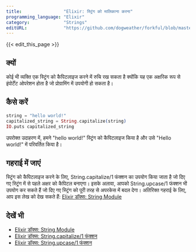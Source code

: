 ```yaml
---
title:                "Elixir: स्ट्रिंग को मालिकाना करना"
programming_language: "Elixir"
category:             "Strings"
editURL:              "https://github.com/dogweather/forkful/blob/master/content/hi/elixir/capitalizing-a-string.md"
---
```


{{< edit_this_page >}}

## क्यों

कोई भी व्यक्ति एक स्ट्रिंग को कैपिटलाइज करने में रुचि रख सकता है क्योंकि यह एक अक्षरिक रूप से इंपोर्टेंट ओपरेशन होता है जो प्रोग्रामिंग में उपयोगी हो सकता है।

## कैसे करें

```elixir
string = "hello world!"
capitalized_string = String.capitalize(string)
IO.puts capitalized_string
```

उपरोक्त उदाहरण में, हमने "hello world!" स्ट्रिंग को कैपिटलाइज किया है और उसे "Hello world!" में परिवर्तित किया है।

## गहराई में जाएं

स्ट्रिंग को कैपिटलाइज करने के लिए, String.capitalize/1 फंक्शन का उपयोग किया जाता है जो दिए गए स्ट्रिंग में से पहले अक्षर को कैपिटल बनाएगा। इसके अलावा, आपको String.upcase/1 फंक्शन भी उपयोग कर सकते हैं जो दिए गए स्ट्रिंग को पूरी तरह से अपरकेस में बदल देगा। अतिरिक्त गहराई के लिए, आप इस लेख को देख सकते हैं: [Elixir डॉक्स: String Module](https://hexdocs.pm/elixir/String.html)

## देखें भी

* [Elixir डॉक्स: String Module](https://hexdocs.pm/elixir/String.html)
* [Elixir डॉक्स: String.capitalize/1 फंक्शन](https://hexdocs.pm/elixir/String.html#capitalize/1)
* [Elixir डॉक्स: String.upcase/1 फंक्शन](https://hexdocs.pm/elixir/String.html#upcase/1)